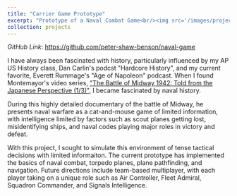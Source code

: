 ```yaml
---
title: "Carrier Game Prototype"
excerpt: "Prototype of a Naval Combat Game<br/><img src='/images/projects/ships.png'>"
collection: projects
---
```


*GitHub Link*: https://github.com/peter-shaw-benson/naval-game

I have always been fascinated with history, particularly influenced by my AP US History class, Dan Carlin's podcst "Hardcore History", and my current favorite, Everett Rummage's "Age of Napoleon" podcast.
When I found Montemayor's video series, ["The Battle of Midway 1942: Told from the Japanese Perspective (1/3)"](https://www.youtube.com/watch?v=Bd8_vO5zrjo), I became fascinated by naval history.

During this highly detailed documentary of the battle of Midway, he presents naval warfare as a cat-and-mouse game of limited information, with intelligence limited by factors such as scout planes getting lost, misidentifying ships, and naval codes playing major roles in victory and defeat.

With this project, I sought to simulate this environment of tense tactical decisions with limited informaiton. The current prototype has implemented the basics of naval combat, torpedo planes, plane pathfinding, and navigation. Future directions include team-based multiplayer, with each player taking on a unique role such as Air Controller, Fleet Admiral, Squadron Commander, and Signals Intelligence.
